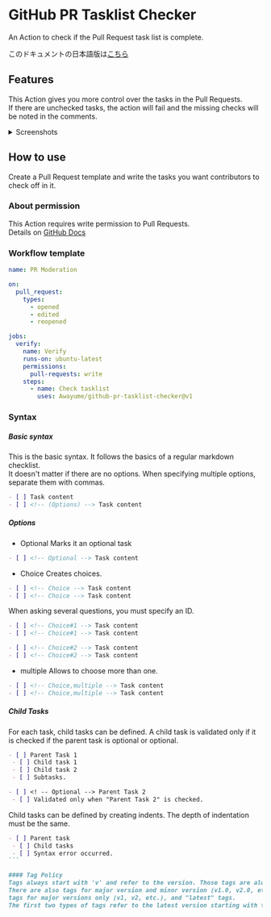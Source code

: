 # GitHub PR Tasklist Checker
An Action to check if the Pull Request task list is complete.

このドキュメントの日本語版は[こちら](README_ja.md)

## Features
This Action gives you more control over the tasks in the Pull Requests.  
If there are unchecked tasks, the action will fail and the missing checks will be noted in the comments.

<details>
<summary>Screenshots</summary>

[![](https://github.com/Awayume/github-pr-tasklist-checker/assets/79361022/e5e79c5c-3054-424d-b895-f9e260e8bfcd)](#)
[![](https://github.com/Awayume/github-pr-tasklist-checker/assets/79361022/ca85fc0b-e34f-4284-9ea2-38c8870c8fb7)](#)
[![](https://github.com/Awayume/github-pr-tasklist-checker/assets/79361022/d19f6b77-b2be-4058-a5fe-02116163f362)](#)
[![](https://github.com/Awayume/github-pr-tasklist-checker/assets/79361022/157eb787-933d-4361-a6d7-82d55fb0778e)](#)
[![](https://github.com/Awayume/github-pr-tasklist-checker/assets/79361022/6f8a9fcb-dea6-4b35-89ef-1267440fb5df)](#)
[![](https://github.com/Awayume/github-pr-tasklist-checker/assets/79361022/054955d8-01ea-4dc7-846d-9d861e955aed)](#)

</details>

## How to use
Create a Pull Request template and write the tasks you want contributors to check off in it.

### About permission
This Action requires write permission to Pull Requests.  
Details on [GitHub Docs](https://docs.github.com/en/actions/using-jobs/assigning-permissions-to-jobs)

### Workflow template
```yaml
name: PR Moderation

on:
  pull_request:
    types:
      - opened
      - edited
      - reopened

jobs:
  verify:
    name: Verify
    runs-on: ubuntu-latest
    permissions:
      pull-requests: write
    steps:
      - name: Check tasklist
        uses: Awayume/github-pr-tasklist-checker@v1

```

### Syntax

##### Basic syntax
This is the basic syntax. It follows the basics of a regular markdown checklist.  
It doesn't matter if there are no options.
When specifying multiple options, separate them with commas.
```markdown
- [ ] Task content
- [ ] <!-- (Options) --> Task content
```

##### Options
- Optional
Marks it an optional task
```markdown
- [ ] <!-- Optional --> Task content
```

- Choice
Creates choices.
```markdown
- [ ] <!-- Choice --> Task content
- [ ] <!-- Choice --> Task content
```
When asking several questions, you must specify an ID.
```markdown
- [ ] <!-- Choice#1 --> Task content
- [ ] <!-- Choice#1 --> Task content

- [ ] <!-- Choice#2 --> Task content
- [ ] <!-- Choice#2 --> Task content
```

  - multiple
  Allows to choose more than one.
  ```markdown
  - [ ] <!-- Choice,multiple --> Task content
  - [ ] <!-- Choice,multiple --> Task content
  ```

##### Child Tasks
For each task, child tasks can be defined.
A child task is validated only if it is checked if the parent task is optional or optional.
```markdown
- [ ] Parent Task 1
 - [ ] Child task 1
 - [ ] Child task 2
 - [ ] Subtasks.

- [ ] <! -- Optional --> Parent Task 2
 - [ ] Validated only when "Parent Task 2" is checked.
````
Child tasks can be defined by creating indents. The depth of indentation must be the same.
````markdown
- [ ] Parent task
 - [ ] Child tasks
 - [ ] Syntax error occurred.
```

#### Tag Policy
Tags always start with 'v' and refer to the version. Those tags are always immutable.  
There are also tags for major version and minor version (v1.0, v2.0, etc.),
tags for major versions only (v1, v2, etc.), and "latest" tags.  
The first two types of tags refer to the latest version starting with their name, the last type of tag refers to the latest version in the repository.

